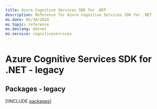 ```yaml
---
title: Azure Cognitive Services SDK for .NET
description: Reference for Azure Cognitive Services SDK for .NET
ms.date: 05/30/2024
ms.topic: reference
ms.devlang: dotnet
ms.service: cognitiveservices
---
```

# Azure Cognitive Services SDK for .NET - legacy
## Packages - legacy
[!INCLUDE [packages](cognitive-services-index.md)]